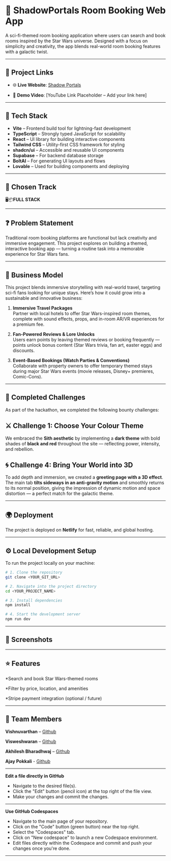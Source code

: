 
# 🌌 ShadowPortals Room Booking Web App

A sci-fi-themed room booking application where users can search and book rooms inspired by the Star Wars universe. Designed with a focus on simplicity and creativity, the app blends real-world room booking features with a galactic twist.

---

## 🔗 Project Links

- 🌐 **Live Website**: [Shadow Portals](https://shadowportals.netlify.app/)
                       
- 🎥 **Demo Video**: [YouTube Link Placeholder – Add your link here]


---
## 🧰 Tech Stack

- **Vite** – Frontend build tool for lightning-fast development  
- **TypeScript** – Strongly typed JavaScript for scalability  
- **React** – UI library for building interactive components  
- **Tailwind CSS** – Utility-first CSS framework for styling  
- **shadcn/ui** – Accessible and reusable UI components
- **Supabase** – For backend database storage
- **BoltAI** – For generating UI layouts and flows
- **Lovable** – Used for building components and deploying
---
## 🤖 Chosen Track 
🖥️📦**FULL STACK**

---
## ❓ Problem Statement

Traditional room booking platforms are functional but lack creativity and immersive engagement. This project explores on building a themed, interactive booking app — turning a routine task into a memorable experience for Star Wars fans.

---
## 💼 Business Model

This project blends immersive storytelling with real-world travel, targeting sci-fi fans looking for unique stays. Here’s how it could grow into a sustainable and innovative business:

1. **Immersive Travel Packages**  
   Partner with local hotels to offer Star Wars-inspired room themes, complete with sound effects, props, and in-room AR/VR experiences for a premium fee.

2. **Fan-Powered Reviews & Lore Unlocks**  
   Users earn points by leaving themed reviews or booking frequently — points unlock bonus content (Star Wars trivia, fan art, easter eggs) and discounts.

3. **Event-Based Bookings (Watch Parties & Conventions)**  
   Collaborate with property owners to offer temporary themed stays during major Star Wars events (movie releases, Disney+ premieres, Comic-Cons).

---

## 🏅 Completed Challenges

As part of the hackathon, we completed the following bounty challenges:

## ⚔ Challenge 1: Choose Your Colour Theme
We embraced the **Sith aesthetic** by implementing a **dark theme** with bold shades of **black and red** throughout the site — reflecting power, intensity, and rebellion.

## 🌀 Challenge 4: Bring Your World into 3D
To add depth and immersion, we created a **greeting page with a 3D effect**. The main tab **tilts sideways in an anti-gravity motion** and smoothly returns to its normal position, giving the impression of dynamic motion and space distortion — a perfect match for the galactic theme.

---
## 🌍 Deployment

The project is deployed on **Netlify** for fast, reliable, and global hosting.  


---

## ⚙️ Local Development Setup

To run the project locally on your machine:

```bash
# 1. Clone the repository
git clone <YOUR_GIT_URL>

# 2. Navigate into the project directory
cd <YOUR_PROJECT_NAME>

# 3. Install dependencies
npm install

# 4. Start the development server
npm run dev
```

---
## 📸 Screenshots




---

## ⭐ Features

*Search and book Star Wars-themed rooms

*Filter by price, location, and amenities

*Stripe payment integration (optional / future)

---
## 👥 Team Members

**Vishnuvarthan**       –  [Github](https://github.com/Vishnuvarthan2006)

**Visweshwaran**        –  [Github](https://github.com/vizarrd)

**Akhilesh Bharadhwaj** –  [Github](https://github.com/Akhilesh4444)

**Ajay Pokkali**        -  [Github](https://github.com/Ajaypokkali)

---





**Edit a file directly in GitHub**

- Navigate to the desired file(s).
- Click the "Edit" button (pencil icon) at the top right of the file view.
- Make your changes and commit the changes.
  
---

**Use GitHub Codespaces**

- Navigate to the main page of your repository.
- Click on the "Code" button (green button) near the top right.
- Select the "Codespaces" tab.
- Click on "New codespace" to launch a new Codespace environment.
- Edit files directly within the Codespace and commit and push your changes once you're done.

---  


